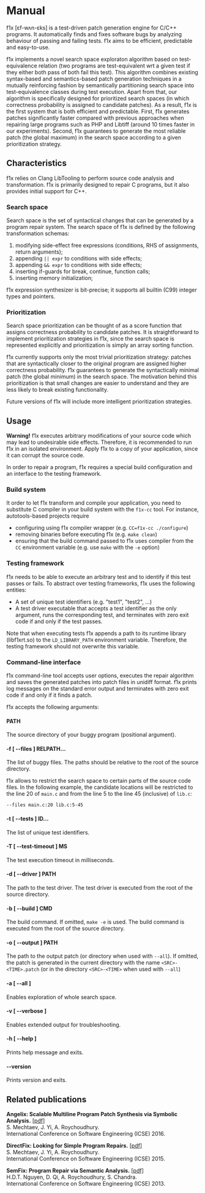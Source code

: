 # Manual #

f1x [ɛf-wʌn-ɛks] is a test-driven patch generation engine for C/C++ programs. It automatically finds and fixes software bugs by analyzing behaviour of passing and failing tests. f1x aims to be efficient, predictable and easy-to-use.

f1x implements a novel search space exploraton algorithm based on test-equivalence relation (two programs are test-equivalent wrt a given test if they either both pass of both fail this test). This algorithm combines existing syntax-based and semantics-based patch generation techniques in a mutually reinforcing fashion by semantically partitioning search space into test-equivalence classes during test execution. Apart from that, our algorithm is specifically designed for prioritized search spaces (in which correctness probability is assigned to candidate patches). As a result, f1x is the first system that is both efficient and predictable. First, f1x generates patches significantly faster compared with previous approaches when repairing large programs such as PHP and Libtiff (around 10 times faster in our experiments). Second, f1x guarantees to generate the most reliable patch (the global maximum) in the search space according to a given prioritization strategy.

## Characteristics ##

f1x relies on Clang LibTooling to perform source code analysis and transformation. f1x is primarily designed to repair C programs, but it also provides initial support for C++.

### Search space ###

Search space is the set of syntactical changes that can be generated by a program repair system. The search space of f1x is defined by the following transformation schemas:

1. modifying side-effect free expressions (conditions, RHS of assignments, return arguments);
2. appending `|| expr` to conditions with side effects;
3. appending `&& expr` to conditions with side effects;
4. inserting if-guards for break, continue, function calls;
5. inserting memory initialization;

f1x expression synthesizer is bit-precise; it supports all builtin (C99) integer types and pointers.

### Prioritization ###

Search space prioritization can be thought of as a score function that assigns correctness probability to candidate patches. It is straightforward to implement prioritization strategies in f1x, since the search space is represented explicitly and prioritization is simply an array sorting function.

f1x currently supports only the most trivial prioritization strategy: patches that are syntactically closer to the original program are assigned higher correctness probability. f1x guarantees to generate the syntactically minimal patch (the global minimum) in the search space. The motivation behind this prioritization is that small changes are easier to understand and they are less likely to break existing functionality.

Future versions of f1x will include more intelligent prioritization strategies.

## Usage ##

**Warning!** f1x executes arbitrary modifications of your source code which may lead to undesirable side effects. Therefore, it is recommended to run f1x in an isolated environment. Apply f1x to a copy of your application, since it can corrupt the source code.
    
In order to repair a program, f1x requires a special build configuration and an interface to the testing framework.

### Build system ###

It order to let f1x transform and compile your application, you need to substitute C compiler in your build system with the `f1x-cc` tool. For instance, autotools-based projects require

- configuring using f1x compiler wrapper (e.g. `CC=f1x-cc ./configure`)
- removing binaries before executing f1x (e.g. `make clean`)
- ensuring that the build command passed to f1x uses compiler from the `CC` environment variable (e.g. use `make` with the `-e` option)

### Testing framework ###

f1x needs to be able to execute an arbitrary test and to identify if this test passes or fails. To abstract over testing frameworks, f1x uses the following entities:

- A set of unique test identifiers (e.g. "test1", "test2", ...)
- A test driver executable that accepts a test identifier as the only argument, runs the corresponding test, and terminates with zero exit code if and only if the test passes.

Note that when executing tests f1x appends a path to its runtime library (libf1xrt.so) to the `LD_LIBRARY_PATH` environment variable. Therefore, the testing framework should not overwrite this variable.

### Command-line interface ###

f1x command-line tool accepts user options, executes the repair algorithm and saves the generated patches into patch files in unidiff format. f1x prints log messages on the standard error output and terminates with zero exit code if and only if it finds a patch.

f1x accepts the following arguments:

#### PATH ####

The source directory of your buggy program (positional argument).

#### -f [ --files ] RELPATH... ####

The list of buggy files. The paths should be relative to the root of the source directory.

f1x allows to restrict the search space to certain parts of the source code files. In the following example, the candidate locations will be restricted to the line 20 of `main.c` and from the line 5 to the line 45 (inclusive) of `lib.c`:

    --files main.c:20 lib.c:5-45

#### -t [ --tests ] ID... ####

The list of unique test identifiers.

#### -T [ --test-timeout ] MS ####

The test execution timeout in milliseconds.

#### -d [ --driver ] PATH ####

The path to the test driver. The test driver is executed from the root of the source directory.

#### -b [ --build ] CMD ####

The build command. If omitted, `make -e` is used. The build command is executed from the root of the source directory.

#### -o [ --output ] PATH ####

The path to the output patch (or directory when used with `--all`). If omitted, the patch is generated in the current directory with the name `<SRC>-<TIME>.patch` (or in the directory `<SRC>-<TIME>` when used with `--all`)

#### -a [ --all ] ####

Enables exploration of whole search space.

#### -v [ --verbose ] ####

Enables extended output for troubleshooting.

#### -h [ --help ] ####

Prints help message and exits.

#### --version ####

Prints version and exits.

## Related publications ##

**Angelix: Scalable Multiline Program Patch Synthesis via Symbolic Analysis.** [\[pdf\]](http://www.comp.nus.edu.sg/~abhik/pdf/ICSE16-angelix.pdf)  
S. Mechtaev, J. Yi, A. Roychoudhury.  
International Conference on Software Engineering (ICSE) 2016.  

**DirectFix: Looking for Simple Program Repairs.**  [\[pdf\]](https://www.comp.nus.edu.sg/~abhik/pdf/ICSE15-directfix.pdf)  
S. Mechtaev, J. Yi, A. Roychoudhury.  
International Conference on Software Engineering (ICSE) 2015.  

**SemFix: Program Repair via Semantic Analysis.** [\[pdf\]](https://www.comp.nus.edu.sg/~abhik/pdf/ICSE13-SEMFIX.pdf)  
H.D.T. Nguyen, D. Qi, A. Roychoudhury, S. Chandra.  
International Conference on Software Engineering (ICSE) 2013.  
